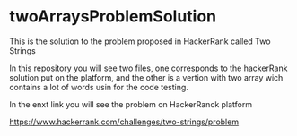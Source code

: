 # twoArraysProblemSolution

This is the solution to the problem proposed in HackerRank called Two Strings

In this repository you will see two files, one corresponds to the hackerRank solution put on the platform, 
and the other is a vertion with two array wich contains a lot of words usin for the code testing.

In the enxt link you will see the problem on HackerRanck platform

https://www.hackerrank.com/challenges/two-strings/problem
